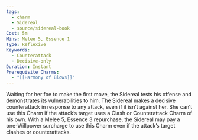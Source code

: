 ```yaml
---
tags:
  - charm
  - Sidereal
  - source/sidereal-book
Cost: 5m
Mins: Melee 5, Essence 1
Type: Reflexive
Keywords:
  - Counterattack
  - Decisive-only
Duration: Instant
Prerequisite Charms:
  - "[[Harmony of Blows]]"
---
```

Waiting for her foe to make the first move, the Sidereal tests his offense and demonstrates its vulnerabilities to him. The Sidereal makes a decisive counterattack in response to any attack, even if it isn’t against her. She can’t use this Charm if the attack’s target uses a Clash or Counterattack Charm of his own. With a Melee 5, Essence 3 repurchase, the Sidereal may pay a one-Willpower surcharge to use this Charm even if the attack’s target clashes or counterattacks.
